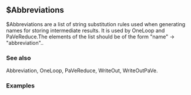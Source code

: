 ##  $Abbreviations 

$Abbreviations are a list of string substitution rules used when generating names for storing intermediate results. It is used by OneLoop and PaVeReduce.The elements of the list should be of the form "name" -> "abbreviation"..

###  See also 

Abbreviation, OneLoop, PaVeReduce, WriteOut, WriteOutPaVe.

###  Examples 